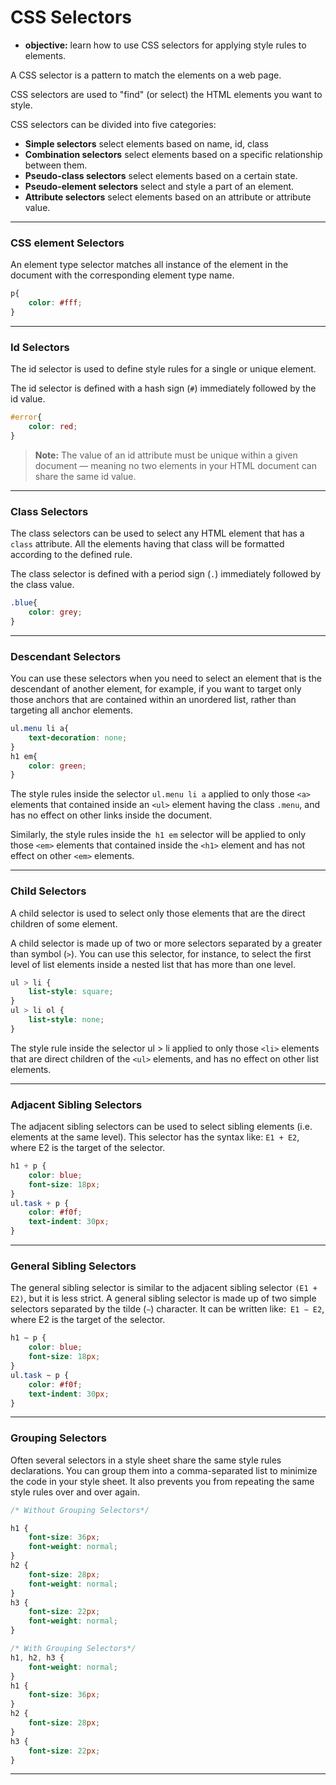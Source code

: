 # CSS Selectors 
- **objective:**  learn how to use CSS selectors for applying style rules to elements.

A CSS selector is a pattern to match the elements on a web page.

CSS selectors are used to "find" (or select) the HTML elements you want to style.

CSS selectors can be divided into five categories:
* **Simple selectors** select elements based on name, id, class 
* **Combination selectors** select elements based on a specific relationship between them.
* **Pseudo-class selectors** select elements based on a certain state.
* **Pseudo-element selectors** select and style a part of an element.
* **Attribute selectors** select elements based on an attribute or attribute value.
---
### CSS element Selectors
An element type selector matches all instance of the element in the document with the corresponding element type name.
``` css
p{
    color: #fff;
}

```
---
### Id Selectors
The id selector is used to define style rules for a single or unique element.

The id selector is defined with a hash sign (`#`) immediately followed by the id value.
```css
#error{
    color: red;
}
```
> **Note:** The value of an id attribute must be unique within a given document — meaning no two elements in your HTML document can share the same id value.
---
### Class Selectors
The class selectors can be used to select any HTML element that has a `class` attribute. All the elements having that class will be formatted according to the defined rule.

The class selector is defined with a period sign (`.`) immediately followed by the class value.
```css
.blue{
    color: grey;
}
```
---
### Descendant Selectors
You can use these selectors when you need to select an element that is the descendant of another element, for example, if you want to target only those anchors that are contained within an unordered list, rather than targeting all anchor elements.
```css
ul.menu li a{
    text-decoration: none;
}
h1 em{
    color: green;
}

```
The style rules inside the selector `ul.menu li a` applied to only those `<a>` elements that contained inside an `<ul>` element having the class `.menu`, and has no effect on other links inside the document.

Similarly, the style rules inside the` h1 em` selector will be applied to only those `<em>` elements that contained inside the `<h1>` element and has not effect on other `<em>` elements.

---
### Child Selectors 
A child selector is used to select only those elements that are the direct children of some element.

A child selector is made up of two or more selectors separated by a greater than symbol (`>`). You can use this selector, for instance, to select the first level of list elements inside a nested list that has more than one level.
```css
ul > li {
    list-style: square;
}
ul > li ol {
    list-style: none;
}
```
The style rule inside the selector ul > li applied to only those `<li>` elements that are direct children of the `<ul>` elements, and has no effect on other list elements.

---
### Adjacent Sibling Selectors
The adjacent sibling selectors can be used to select sibling elements (i.e. elements at the same level). This selector has the syntax like: `E1 + E2`, where E2 is the target of the selector.
```css
h1 + p {
    color: blue;
    font-size: 18px;
}
ul.task + p {
    color: #f0f;
    text-indent: 30px;
}
```
---
### General Sibling Selectors
The general sibling selector is similar to the adjacent sibling selector `(E1 + E2)`, but it is less strict. A general sibling selector is made up of two simple selectors separated by the tilde (`∼`) character. It can be written like:` E1 ∼ E2`, where E2 is the target of the selector.
```css
h1 ∼ p {
    color: blue;
    font-size: 18px;
}
ul.task ∼ p {
    color: #f0f;
    text-indent: 30px;
}
```
---
### Grouping Selectors
Often several selectors in a style sheet share the same style rules declarations. You can group them into a comma-separated list to minimize the code in your style sheet. It also prevents you from repeating the same style rules over and over again.
```css
/* Without Grouping Selectors*/

h1 {
    font-size: 36px;
    font-weight: normal;
}
h2 {
    font-size: 28px;
    font-weight: normal;
}
h3 {
    font-size: 22px;
    font-weight: normal;
}

/* With Grouping Selectors*/
h1, h2, h3 {
    font-weight: normal;
}
h1 {
    font-size: 36px;
}
h2 {
    font-size: 28px;
}
h3 {
    font-size: 22px;
}
```
---